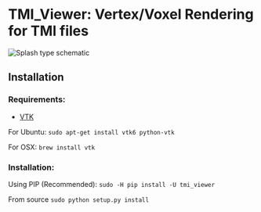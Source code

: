 # TMI_Viewer: Vertex/Voxel Rendering for TMI files


![Splash type schematic](https://github.com/trislett/TFCE_mediation/blob/master/tfce_mediation/doc/tmi_viewer_multimodal.png "Schematic")

## Installation

### Requirements:

* [VTK](http://www.vtk.org/download/)

For Ubuntu:
```sudo apt-get install vtk6 python-vtk```

For OSX:
```brew install vtk```

### Installation:

Using PIP (Recommended):
```sudo -H pip install -U tmi_viewer```

From source
```sudo python setup.py install```
